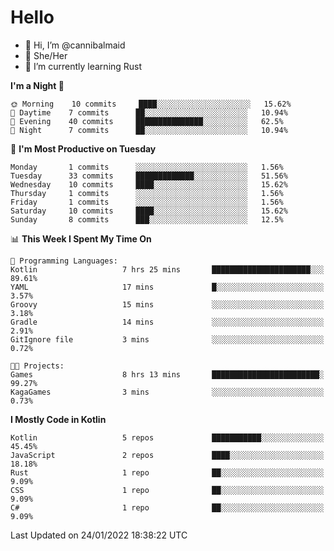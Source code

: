 # Hello
- 👋 Hi, I’m @cannibalmaid
- 👀 She/Her
- 🌱 I’m currently learning Rust

<!--START_SECTION:waka-->
**I'm a Night 🦉** 

```text
🌞 Morning    10 commits     ████░░░░░░░░░░░░░░░░░░░░░   15.62% 
🌆 Daytime    7 commits      ██░░░░░░░░░░░░░░░░░░░░░░░   10.94% 
🌃 Evening    40 commits     ███████████████░░░░░░░░░░   62.5% 
🌙 Night      7 commits      ██░░░░░░░░░░░░░░░░░░░░░░░   10.94%

```
📅 **I'm Most Productive on Tuesday** 

```text
Monday       1 commits      ░░░░░░░░░░░░░░░░░░░░░░░░░   1.56% 
Tuesday      33 commits     █████████████░░░░░░░░░░░░   51.56% 
Wednesday    10 commits     ████░░░░░░░░░░░░░░░░░░░░░   15.62% 
Thursday     1 commits      ░░░░░░░░░░░░░░░░░░░░░░░░░   1.56% 
Friday       1 commits      ░░░░░░░░░░░░░░░░░░░░░░░░░   1.56% 
Saturday     10 commits     ████░░░░░░░░░░░░░░░░░░░░░   15.62% 
Sunday       8 commits      ███░░░░░░░░░░░░░░░░░░░░░░   12.5%

```


📊 **This Week I Spent My Time On** 

```text
💬 Programming Languages: 
Kotlin                   7 hrs 25 mins       ██████████████████████░░░   89.61% 
YAML                     17 mins             █░░░░░░░░░░░░░░░░░░░░░░░░   3.57% 
Groovy                   15 mins             ░░░░░░░░░░░░░░░░░░░░░░░░░   3.18% 
Gradle                   14 mins             ░░░░░░░░░░░░░░░░░░░░░░░░░   2.91% 
GitIgnore file           3 mins              ░░░░░░░░░░░░░░░░░░░░░░░░░   0.72%

🐱‍💻 Projects: 
Games                    8 hrs 13 mins       ████████████████████████░   99.27% 
KagaGames                3 mins              ░░░░░░░░░░░░░░░░░░░░░░░░░   0.73%

```

**I Mostly Code in Kotlin** 

```text
Kotlin                   5 repos             ███████████░░░░░░░░░░░░░░   45.45% 
JavaScript               2 repos             ████░░░░░░░░░░░░░░░░░░░░░   18.18% 
Rust                     1 repo              ██░░░░░░░░░░░░░░░░░░░░░░░   9.09% 
CSS                      1 repo              ██░░░░░░░░░░░░░░░░░░░░░░░   9.09% 
C#                       1 repo              ██░░░░░░░░░░░░░░░░░░░░░░░   9.09%

```



 Last Updated on 24/01/2022 18:38:22 UTC
<!--END_SECTION:waka-->

